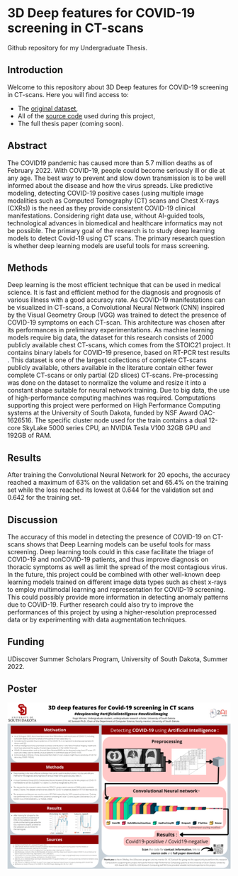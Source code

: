 # 3D Deep features for COVID-19 screening in CT-scans

Github repository for my Undergraduate Thesis.

## Introduction

Welcome to this repository about 3D Deep features for COVID-19 screening in CT-scans. Here you will find access to:
* The [original dataset](https://registry.opendata.aws/stoic2021-training/), 
* All of the [source code](code/) used during this project, 
* The full thesis paper (coming soon). 

## Abstract

The COVID19 pandemic has caused more than 5.7 million deaths as of February 2022. With COVID-19, people could become seriously ill or die at any age. The best way to prevent and slow down transmission is to be well informed about the disease and how the virus spreads. Like predictive modeling, detecting COVID-19 positive cases (using multiple image modalities such as Computed Tomography (CT) scans and Chest X-rays (CXRs)) is the need as they provide consistent COVID-19 clinical manifestations. Considering right data use, without AI-guided tools, technological advances in biomedical and healthcare informatics may not be possible. The primary goal of the research is to study deep learning models to detect Covid-19 using CT scans. The primary research question is whether deep learning models are useful tools for mass screening.

## Methods

Deep learning is the most efficient technique that can be used in medical science. It is fast and efficient method for the diagnosis and prognosis of various illness with a good accuracy rate. As COVID-19 manifestations can be visualized in CT-scans, a Convolutional Neural Network (CNN) inspired by the Visual Geometry Group (VGG) was trained to detect the presence of COVID-19 symptoms on each CT-scan. This architecture was chosen after its performances in preliminary experimentations. As machine learning models require big data, the dataset for this research consists of 2000 publicly available chest CT-scans, which comes from the STOIC21 project. It contains binary labels for COVID-19 presence, based on RT-PCR test results . This dataset is one of the largest collections of complete CT-scans publicly available, others available in the literature contain either fewer complete CT-scans or only partial (2D slices) CT-scans.
Pre-processing was done on the dataset to normalize the volume and resize it into a constant shape suitable for neural network training. Due to big data, the use of high-performance computing machines was required. Computations supporting this project were performed on High Performance Computing systems at the University of South Dakota, funded by NSF Award OAC-1626516. The specific cluster node used for the train contains a dual 12-core SkyLake 5000 series CPU, an NVIDIA Tesla V100 32GB GPU and 192GB of RAM.

## Results

After training the Convolutional Neural Network for 20 epochs, the accuracy reached a maximum of 63% on the validation set and 65.4% on the training set while the loss reached its lowest at 0.644 for the validation set and 0.642 for the training set. 

## Discussion

The accuracy of this model in detecting the presence of COVID-19 on CT-scans shows that Deep Learning models can be useful tools for mass screening. Deep learning tools could in this case facilitate the triage of COVID-19 and nonCOVID-19 patients, and thus improve diagnosis on thoracic symptoms as well as limit the spread of the most contagious virus. In the future, this project could be combined with other well-known deep learning models trained on different image data types such as chest x-rays to employ multimodal learning and representation for COVID-19 screening. This could possibly provide more information in detecting anomaly patterns due to COVID-19. Further research could also try to improve the performances of this project by using a higher-resolution preprocessed data or by experimenting with data augmentation techniques.

## Funding

UDiscover Summer Scholars Program, University of South Dakota, Summer 2022.

## Poster

![presentation poster](poster-1.png)


